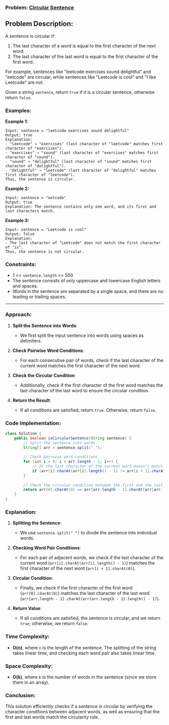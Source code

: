 ### Problem: [Circular Sentence](https://leetcode.com/problems/circular-sentence/description/?envType=daily-question&envId=2024-11-02)

## Problem Description:

A sentence is circular if:
1. The last character of a word is equal to the first character of the next word.
2. The last character of the last word is equal to the first character of the first word.

For example, sentences like "leetcode exercises sound delightful" and "eetcode" are circular, while sentences like "Leetcode is cool" and "I like Leetcode" are not.

Given a string `sentence`, return `true` if it is a circular sentence, otherwise return `false`.

### Examples:

**Example 1:**
```plaintext
Input: sentence = "leetcode exercises sound delightful"
Output: true
Explanation:
- "leetcode" → "exercises" (last character of "leetcode" matches first character of "exercises").
- "exercises" → "sound" (last character of "exercises" matches first character of "sound").
- "sound" → "delightful" (last character of "sound" matches first character of "delightful").
- "delightful" → "leetcode" (last character of "delightful" matches first character of "leetcode").
Thus, the sentence is circular.
```

**Example 2:**
```plaintext
Input: sentence = "eetcode"
Output: true
Explanation: The sentence contains only one word, and its first and last characters match.
```

**Example 3:**
```plaintext
Input: sentence = "Leetcode is cool"
Output: false
Explanation:
- The last character of "Leetcode" does not match the first character of "is".
Thus, the sentence is not circular.
```

### Constraints:
- 1 <= `sentence.length` <= 500
- The sentence consists of only uppercase and lowercase English letters and spaces.
- Words in the sentence are separated by a single space, and there are no leading or trailing spaces.

---

### Approach:

1. **Split the Sentence into Words**:
   - We first split the input sentence into words using spaces as delimiters.

2. **Check Pairwise Word Conditions**:
   - For each consecutive pair of words, check if the last character of the current word matches the first character of the next word.

3. **Check the Circular Condition**:
   - Additionally, check if the first character of the first word matches the last character of the last word to ensure the circular condition.

4. **Return the Result**:
   - If all conditions are satisfied, return `true`. Otherwise, return `false`.

### Code Implementation:

```java
class Solution {
    public boolean isCircularSentence(String sentence) {
        // Split the sentence into words
        String[] arr = sentence.split(" ");
        
        // Check pairwise word conditions
        for (int i = 0; i < arr.length - 1; i++) {
            // If the last character of the current word doesn't match the first character of the next word
            if (arr[i].charAt(arr[i].length() - 1) != arr[i + 1].charAt(0)) return false;
        }
        
        // Check the circular condition between the first and the last word
        return arr[0].charAt(0) == arr[arr.length - 1].charAt(arr[arr.length - 1].length() - 1);
    }
}
```

### Explanation:

1. **Splitting the Sentence**:
   - We use `sentence.split(" ")` to divide the sentence into individual words.

2. **Checking Word Pair Conditions**:
   - For each pair of adjacent words, we check if the last character of the current word (`arr[i].charAt(arr[i].length() - 1)`) matches the first character of the next word (`arr[i + 1].charAt(0)`).
   
3. **Circular Condition**:
   - Finally, we check if the first character of the first word (`arr[0].charAt(0)`) matches the last character of the last word (`arr[arr.length - 1].charAt(arr[arr.length - 1].length() - 1)`).

4. **Return Value**:
   - If all conditions are satisfied, the sentence is circular, and we return `true`; otherwise, we return `false`.

### Time Complexity:
- **O(n)**, where `n` is the length of the sentence. The splitting of the string takes linear time, and checking each word pair also takes linear time.

### Space Complexity:
- **O(k)**, where `k` is the number of words in the sentence (since we store them in an array).

### Conclusion:
This solution efficiently checks if a sentence is circular by verifying the character conditions between adjacent words, as well as ensuring that the first and last words match the circularity rule.
